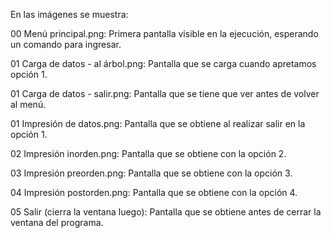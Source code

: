 En las imágenes se muestra:

00 Menú principal.png: Primera pantalla visible en la ejecución, esperando un comando para ingresar.

01 Carga de datos - al árbol.png: Pantalla que se carga cuando apretamos opción 1.

01 Carga de datos - salir.png: Pantalla que se tiene que ver antes de volver al menú.

01 Impresión de datos.png: Pantalla que se obtiene al realizar salir en la opción 1.

02 Impresión inorden.png: Pantalla que se obtiene con la opción 2.

03 Impresión preorden.png: Pantalla que se obtiene con la opción 3.

04 Impresión postorden.png: Pantalla que se obtiene con la opción 4.

05 Salir (cierra la ventana luego): Pantalla que se obtiene antes de cerrar la ventana del programa.
